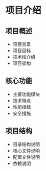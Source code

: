 # 项目介绍

## 项目概述
- 项目背景
- 项目目标
- 技术栈介绍
- 项目架构

## 核心功能
- 主要功能模块
- 技术特点
- 性能指标
- 安全措施

## 项目结构
- 目录结构说明
- 核心文件说明
- 配置文件说明
- 依赖说明 